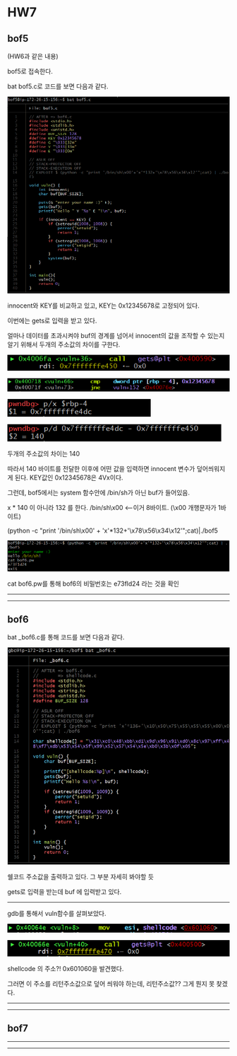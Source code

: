 # HW7

## bof5

(HW6과 같은 내용)

bof5로 접속한다. 

bat bof5.c로 코드를 보면 다음과 같다. 

![image-code](bof5code.png) 

innocent와 KEY를 비교하고 있고, KEY는 0x12345678로 고정되어 있다.

이번에는 gets로 입력을 받고 있다.

얼마나 데이터를 초과시켜야 buf의 경계를 넘어서 innocent의 값을 조작할 수 있는지 알기 위해서 두개의 주소값의 차이를 구한다.

![image-gets](bof5gets.png)

![image-ino](bof5ino.png)

![image-inno](bof5innocem.png)

![image-chai](bof5chai.png)

두개의 주소값의 차이는 140

따라서 140 바이트를 전달한 이후에 어떤 값을 입력하면 innocent 변수가 덮어씌워지게 된다. KEY값인 0x12345678은 4Vx이다.

그런데, bof5에서는 system 함수안에 /bin/sh가 아닌 buf가 들어있음. 

x * 140 이 아니라 132 를 한다. /bin/sh\x00  <--이거 8바이트. (\x00 개행문자가 1바이트)

(python -c "print '/bin/sh\x00' + 'x'*132+'\x78\x56\x34\x12'";cat)|./bof5

![image-sil](bof5silhang.png)

cat bof6.pw를 통해 bof6의 비밀번호는 e73fld24 라는 것을 확인 

-----
----

## bof6

bat _bof6.c를 통해 코드를 보면 다음과 같다. 

![image-bof6code](bof6_code.png)

쉘코드 주소값을 출력하고 있다. 그 부분 자세히 봐야할 듯

gets로 입력을 받는데 buf 에 입력받고 있다.

----

gdb를 통해서 vuln함수를 살펴보았다.

![image_sA](shellcode_adress.png)

![image-get](bof6_gets.png)

shellcode 의 주소?! 0x601060을 발견했다. 

그러면 이 주소를 리턴주소값으로 덮어 씌워야 하는데, 리턴주소값?? 그게 뭔지 못 찾겠다. 


----
----

## bof7



----
----